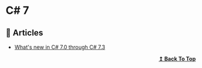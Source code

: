 # C# 7

## 📝 Articles
- [What's new in C# 7.0 through C# 7.3](https://docs.microsoft.com/en-us/dotnet/csharp/whats-new/csharp-7)

<div align="right">
  <b><a href="#contents">↥ Back To Top</a></b>
</div>